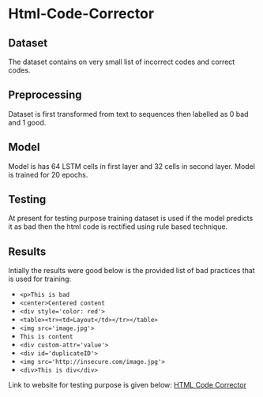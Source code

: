 # Html-Code-Corrector

## Dataset

The dataset contains on very small list of incorrect codes and correct codes.

## Preprocessing

Dataset is first transformed from text to sequences then labelled as 0 bad and 1 good. 

## Model

Model is has 64 LSTM cells in first layer and 32 cells in second layer. Model is trained for 20 epochs. 

## Testing

At present for testing purpose training dataset is used if the model predicts it as bad then the html code is 
rectified using rule based technique.

## Results
Intially the results were good below is the provided list of bad practices that is used for training: 

- ```<p>This is bad```
- ```<center>Centered content```
- ```<div style='color: red'>```
- ```<table><tr><td>Layout</td></tr></table>```
- ```<img src='image.jpg'>```
- ```This is content```
- ```<div custom-attr='value'>```
- ```<div id='duplicateID'>```
- ```<img src='http://insecure.com/image.jpg'>```
- ```<div>This is div</div>```

Link to website for testing purpose is given below:
[HTML Code Corrector](https://html-code-corrector-app.streamlit.app/)



